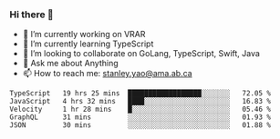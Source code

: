 ### Hi there 👋

- 🔭 I’m currently working on VRAR
- 🌱 I’m currently learning TypeScript
- 👯 I’m looking to collaborate on GoLang, TypeScript, Swift, Java
- 💬 Ask me about Anything
- 📫 How to reach me: stanley.yao@ama.ab.ca


<!--START_SECTION:waka-->
```text
TypeScript   19 hrs 25 mins  ██████████████████░░░░░░░   72.05 % 
JavaScript   4 hrs 32 mins   ████░░░░░░░░░░░░░░░░░░░░░   16.83 % 
Velocity     1 hr 28 mins    █░░░░░░░░░░░░░░░░░░░░░░░░   05.46 % 
GraphQL      31 mins         ░░░░░░░░░░░░░░░░░░░░░░░░░   01.93 % 
JSON         30 mins         ░░░░░░░░░░░░░░░░░░░░░░░░░   01.88 %
```
<!--END_SECTION:waka-->
